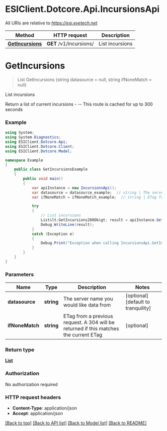# ESIClient.Dotcore.Api.IncursionsApi

All URIs are relative to *https://esi.evetech.net*

Method | HTTP request | Description
------------- | ------------- | -------------
[**GetIncursions**](IncursionsApi.md#getincursions) | **GET** /v1/incursions/ | List incursions


<a name="getincursions"></a>
# **GetIncursions**
> List<GetIncursions200Ok> GetIncursions (string datasource = null, string ifNoneMatch = null)

List incursions

Return a list of current incursions  - --  This route is cached for up to 300 seconds

### Example
```csharp
using System;
using System.Diagnostics;
using ESIClient.Dotcore.Api;
using ESIClient.Dotcore.Client;
using ESIClient.Dotcore.Model;

namespace Example
{
    public class GetIncursionsExample
    {
        public void main()
        {
            var apiInstance = new IncursionsApi();
            var datasource = datasource_example;  // string | The server name you would like data from (optional)  (default to tranquility)
            var ifNoneMatch = ifNoneMatch_example;  // string | ETag from a previous request. A 304 will be returned if this matches the current ETag (optional) 

            try
            {
                // List incursions
                List&lt;GetIncursions200Ok&gt; result = apiInstance.GetIncursions(datasource, ifNoneMatch);
                Debug.WriteLine(result);
            }
            catch (Exception e)
            {
                Debug.Print("Exception when calling IncursionsApi.GetIncursions: " + e.Message );
            }
        }
    }
}
```

### Parameters

Name | Type | Description  | Notes
------------- | ------------- | ------------- | -------------
 **datasource** | **string**| The server name you would like data from | [optional] [default to tranquility]
 **ifNoneMatch** | **string**| ETag from a previous request. A 304 will be returned if this matches the current ETag | [optional] 

### Return type

[**List<GetIncursions200Ok>**](GetIncursions200Ok.md)

### Authorization

No authorization required

### HTTP request headers

 - **Content-Type**: application/json
 - **Accept**: application/json

[[Back to top]](#) [[Back to API list]](../README.md#documentation-for-api-endpoints) [[Back to Model list]](../README.md#documentation-for-models) [[Back to README]](../README.md)

